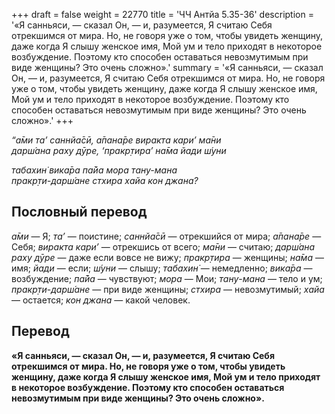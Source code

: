 +++
draft = false
weight = 22770
title = 'ЧЧ Антйа 5.35-36'
description = '«Я санньяси, — сказал Он, — и, разумеется, Я считаю Себя отрекшимся от мира. Но, не говоря уже о том, чтобы увидеть женщину, даже когда Я слышу женское имя, Мой ум и тело приходят в некоторое возбуждение. Поэтому кто способен оставаться невозмутимым при виде женщины? Это очень сложно».'
summary = '«Я санньяси, — сказал Он, — и, разумеется, Я считаю Себя отрекшимся от мира. Но, не говоря уже о том, чтобы увидеть женщину, даже когда Я слышу женское имя, Мой ум и тело приходят в некоторое возбуждение. Поэтому кто способен оставаться невозмутимым при виде женщины? Это очень сложно».'
+++

_“а̄ми та’ саннйа̄сӣ, а̄пана̄ре виракта кари’ ма̄ни  
дарш́ана раху дӯре, ‘пракр̣тира’ на̄ма йади ш́уни_

_табахин̇ вика̄ра па̄йа мора тану-мана  
пракр̣ти-дарш́ане стхира хайа кон джана?_

## Пословный перевод

_а̄ми_ — Я; _та’_ — поистине; _саннйа̄сӣ_ — отрекшийся от мира; _а̄пана̄ре_ — Себя; _виракта_ _кари’_ — отрекшись от всего; _ма̄ни_ — считаю; _дарш́ана_ _раху_ _дӯре_ — даже если вовсе не вижу; _пракр̣тира_ — женщины; _на̄ма_ — имя; _йади_ — если; _ш́уни_ — слышу; _табахин̇_ — немедленно; _вика̄ра_ — возбуждение; _па̄йа_ — чувствуют; _мора_ — Мои; _тану_\-_мана_ — тело и ум; _пракр̣ти_\-_дарш́ане_ — при виде женщины; _стхира_ — невозмутимый; _хайа_ — остается; _кон_ _джана_ — какой человек.

## Перевод

**«Я санньяси, — сказал Он, — и, разумеется, Я считаю Себя отрекшимся от мира. Но, не говоря уже о том, чтобы увидеть женщину, даже когда Я слышу женское имя, Мой ум и тело приходят в некоторое возбуждение. Поэтому кто способен оставаться невозмутимым при виде женщины? Это очень сложно».**
